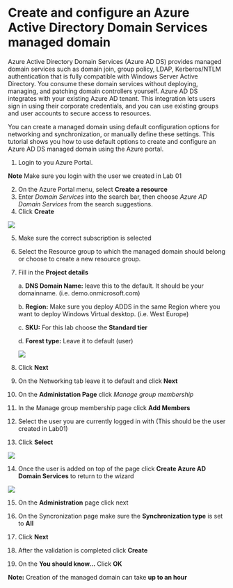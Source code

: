 # Create and configure an Azure Active Directory Domain Services managed domain
Azure Active Directory Domain Services (Azure AD DS) provides managed domain services such as domain join, group policy, LDAP, Kerberos/NTLM authentication that is fully compatible with Windows Server Active Directory. You consume these domain services without deploying, managing, and patching domain controllers yourself. Azure AD DS integrates with your existing Azure AD tenant. This integration lets users sign in using their corporate credentials, and you can use existing groups and user accounts to secure access to resources.

You can create a managed domain using default configuration options for networking and synchronization, or manually define these settings. This tutorial shows you how to use default options to create and configure an Azure AD DS managed domain using the Azure portal.

1. Login to you Azure Portal.

**Note** Make sure you login with the user we created in Lab 01

2. On the Azure Portal menu, select **Create a resource**
3. Enter *Domain Services* into the search bar, then choose *Azure AD Domain Services* from the search suggestions.
4. Click **Create**

<img src = "https://github.com/v8techit/WVD/blob/master/Media/ADDS.png"/>

5. Make sure the correct subscription is selected
6. Select the Resource group to which the managed domain should belong or choose to create a new resource group.
7. Fill in the **Project details** 
    
    a. **DNS Domain Name:** leave this to the default. It should be your domainname. (i.e. demo.onmicrosoft.com)
    
    b. **Region:** Make sure you deploy ADDS in the same Region where you want to deploy Windows Virtual desktop. (i.e. West Europe)
    
    c. **SKU:** For this lab choose the **Standard tier**
    
    d. **Forest type:** Leave it to default (user)
    
    <img src = "https://github.com/v8techit/WVD/blob/master/Media/ADDS_projectdetails.PNG"/>

8. Click **Next**

9. On the Networking tab leave it to default and click **Next**

10. On the **Administation Page** click *Manage group membership*

11. In the Manage group membership page click **Add Members**

12. Select the user you are currently logged in with (This should be the user created in Lab01)

13. Click **Select**

<img src ="https://github.com/v8techit/WVD/blob/master/Media/add_member.PNG"/>

14. Once the user is added on top of the page click **Create Azure AD Domain Services** to return to the wizard

<img src = "https://github.com/v8techit/WVD/blob/master/Media/back_wizzard.png"/>

15. On the **Administration** page click next

16. On the Syncronization page make sure the **Synchronization type** is set to **All**

17. Click **Next**

18. After the validation is completed click **Create**

19. On the **You should know...** Click **OK**

**Note:** Creation of the managed domain can take **up to an hour**


